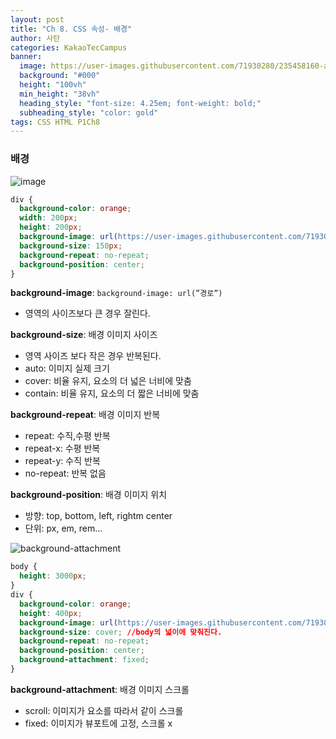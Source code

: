 ```yaml
---
layout: post
title: "Ch 8. CSS 속성- 배경"
author: 사탄
categories: KakaoTecCampus
banner:
  image: https://user-images.githubusercontent.com/71930280/235458160-a212376f-7f4e-4197-a6a2-c099510c9af2.png
  background: "#000"
  height: "100vh"
  min_height: "38vh"
  heading_style: "font-size: 4.25em; font-weight: bold;"
  subheading_style: "color: gold"
tags: CSS HTML P1Ch8
---
```


### 배경

![image](https://user-images.githubusercontent.com/71930280/235458376-1b3bb396-ca27-4c78-a650-1189e1970393.png)

```css
div {
  background-color: orange;
  width: 200px;
  height: 200px;
  background-image: url(https://user-images.githubusercontent.com/71930280/235451440-2f238ca6-f01a-4a8d-a1ab-bf7426239a00.png);
  background-size: 150px;
  background-repeat: no-repeat;
  background-position: center;
}
```

**background-image**: `background-image: url(”경로”)`

- 영역의 사이즈보다 큰 경우 잘린다.

**background-size**: 배경 이미지 사이즈

- 영역 사이즈 보다 작은 경우 반복된다.
- auto: 이미지 실제 크기
- cover: 비율 유지, 요소의 더 넓은 너비에 맞춤
- contain: 비율 유지, 요소의 더 짧은 너비에 맞춤

**background-repeat**: 배경 이미지 반복

- repeat: 수직,수평 반복
- repeat-x: 수평 반복
- repeat-y: 수직 반복
- no-repeat: 반복 없음

**background-position**: 배경 이미지 위치

- 방향: top, bottom, left, rightm center
- 단위: px, em, rem…

![background-attachment](https://user-images.githubusercontent.com/71930280/235458282-216af869-f475-4b13-b41c-b62a137c92a0.gif)

```css
body {
  height: 3000px;
}
div {
  background-color: orange;
  height: 400px;
  background-image: url(https://user-images.githubusercontent.com/71930280/235451440-2f238ca6-f01a-4a8d-a1ab-bf7426239a00.png);
  background-size: cover; //body의 넓이에 맞춰진다.
  background-repeat: no-repeat;
  background-position: center;
  background-attachment: fixed;
}
```

**background-attachment**: 배경 이미지 스크롤

- scroll: 이미지가 요소를 따라서 같이 스크롤
- fixed: 이미지가 뷰포트에 고정, 스크롤 x
